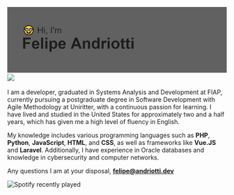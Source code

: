 [![MasterHead](https://github.com/FelipeAndriotti/felipeandriotti/blob/main/header.png)](https://github.com/FelipeAndriotti) 
![](https://komarev.com/ghpvc/?username=felipeandriotti&color=lightgrey&style=flat-square)
<a class="icon-instagram social-button grey" href="http://instagram.com/username"></a>

I am a developer, graduated in Systems Analysis and Development at FIAP, currently pursuing a postgraduate degree in Software Development with Agile Methodology at Uniritter, with a continuous passion for learning. I have lived and studied in the United States for approximately two and a half years, which has given me a high level of fluency in English.

My knowledge includes various programming languages such as <b>PHP</b>, <b>Python</b>, <b>JavaScript</b>, <b>HTML</b>, and <b>CSS</b>, as well as frameworks like <b>Vue.JS</b> and <b>Laravel</b>. Additionally, I have experience in Oracle databases and knowledge in cybersecurity and computer networks.


Any questions I am at your disposal,
<b> felipe@andriotti.dev </b>

![Spotify recently played](https://spotify-recently-played-readme.vercel.app/api?user=12161244826&count=1)
